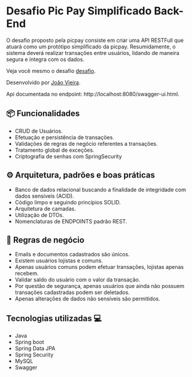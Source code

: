 # Desafio Pic Pay Simplificado Back-End

O desafio proposto pela picpay consiste em criar uma API RESTFull que atuará como um protótipo simplificado da picpay.
Resumidamente, o sistema deverá realizar transações entre usuários, lidando de maneira segura e íntegra com os dados.

Veja você mesmo o desafio [desafio](https://github.com/PicPay/picpay-desafio-backend).

Desenvolvido por [João Vieira](www.linkedin.com/in/joaovieiradev).

Api documentada no endpoint: http://localhost:8080/swagger-ui.html.

## 📦 Funcionalidades

- CRUD de Usuários.
- Efetuação e persistência de transações.
- Validações de regras de negócio referentes a transações.
- Tratamento global de exceções.
- Criptografia de senhas com SpringSecurity

## ⚙️ Arquitetura, padrões e boas práticas 

- Banco de dados relacional buscando a finalidade de integridade com dados sensíveis (ACID).
- Código limpo e seguindo princípios SOLID.
- Arquitetura de camadas. 
- Utilização de DTOs.
- Nomenclaturas de ENDPOINTS padrão REST.

## 📌 Regras de negócio

- Emails e documentos cadastrados são únicos.
- Existem usuários lojistas e comuns.
- Apenas usuários comuns podem efetuar transações, lojistas apenas recebem.
- Validar saldo do usuário com o valor da transação.
- Por questão de segurança, apenas usuários que ainda não possuem transações cadastradas podem ser deletados.
- Apenas alterações de dados não sensíveis são permitidos.

## Tecnologias utilizadas 💻 

- Java
- Spring boot
- Spring Data JPA
- Spring Security
- MySQL
- Swagger








 
